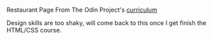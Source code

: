 Restaurant Page
 From The Odin Project's [curriculum](https://www.theodinproject.com/courses/javascript/lessons/restaurant-page?ref=lnav)


Design skills are too shaky, will come back to this once I get finish the HTML/CSS course.